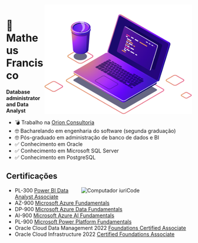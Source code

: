 <div id="top"></div>
<img src="https://github.com/dirceuresende/dirceuresende/raw/main/computer-illustration.png" min-width="400px" max-width="400px" width="400px" align="right" alt="Computador iuriCode" />

<h1>👋 Matheus Francisco </h1>

**Database administrator and Data Analyst**

- 💣 Trabalho na [Orion Consultoria](https://orionconsultoria.com.br)
- 🤓 Bacharelando em engenharia do software (segunda graduação)
- 🤓 Pós-graduado em administração de banco de dados e BI
- ✅ Conhecimento em Oracle
- ✅ Conhecimento em Microsoft SQL Server
- ✅ Conhecimento em PostgreSQL


<h2>Certificações</h2>
<img src="https://user-images.githubusercontent.com/67348204/235379724-4578a774-4121-4af5-9e5c-019355d3d8df.png" min-width="300px" max-width="300px" width="300px" align="right" alt="Computador iuriCode" />


- PL-300 [Power BI Data Analyst Associate](https://www.credly.com/badges/4a9459b4-ac73-4298-a87f-29afa2205a24)
- AZ-900 [Microsoft Azure Fundamentals](https://www.credly.com/badges/38b63a3a-b55a-49a2-96e0-dbbf56b79d5f)
- DP-900 [Microsoft Azure Data Fundamentals](https://www.credly.com/badges/b4e60575-dafb-42fc-b501-703835580b65)
- AI-900 [Microsoft Azure AI Fundamentals](https://www.credly.com/badges/326f469c-efae-4812-9311-ebe9997a8a07)
- PL-900 [Microsoft Power Platform Fundamentals](https://www.credly.com/badges/5af8391e-fbfa-4ebb-8269-9c5700234b77/public_url)
- Oracle Cloud Data Management 2022 [Foundations Certified Associate](https://catalog-education.oracle.com/pls/certview/sharebadge?id=4F93E3C2C9B1930CAEDEE797824E229F326A509AD69F24A21193C5CAF251C517)
- Oracle Cloud Infrastructure 2022 [Certified Foundations Associate](https://catalog-education.oracle.com/pls/certview/sharebadge?id=1CACA29A72E8F6F9C4736792E83D919ED6FB8D0CBF4AC5CE7837A0345E370018)
